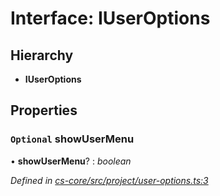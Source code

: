 # Interface: IUserOptions

## Hierarchy

* **IUserOptions**

## Properties

### `Optional` showUserMenu

• **showUserMenu**? : *boolean*

*Defined in [cs-core/src/project/user-options.ts:3](https://github.com/TNOCS/csnext/blob/dad76c19/packages/cs-core/src/project/user-options.ts#L3)*
